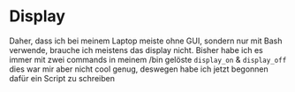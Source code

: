 # Display
Daher, dass ich bei meinem Laptop meiste ohne GUI, sondern nur mit Bash verwende,
brauche ich meistens das display nicht. Bisher habe ich es immer mit zwei commands
in meinem /bin gelöste `display_on` & `display_off` dies war mir aber nicht cool
genug, deswegen habe ich jetzt begonnen dafür ein Script zu schreiben
